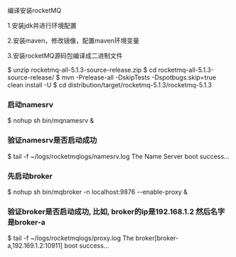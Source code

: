 编译安装rocketMQ

1.安装jdk并进行环境配置

2.安装maven，修改镜像，配置maven环境变量

3.安装rocketMQ源码包编译成二进制文件

$ unzip rocketmq-all-5.1.3-source-release.zip
$ cd rocketmq-all-5.1.3-source-release/
$ mvn -Prelease-all -DskipTests -Dspotbugs.skip=true clean install -U
$ cd distribution/target/rocketmq-5.1.3/rocketmq-5.1.3

### 启动namesrv
$ nohup sh bin/mqnamesrv &

### 验证namesrv是否启动成功
$ tail -f ~/logs/rocketmqlogs/namesrv.log
The Name Server boot success...

### 先启动broker
$ nohup sh bin/mqbroker -n localhost:9876 --enable-proxy &

### 验证broker是否启动成功, 比如, broker的ip是192.168.1.2 然后名字是broker-a
$ tail -f ~/logs/rocketmqlogs/proxy.log 
The broker[broker-a,192.169.1.2:10911] boot success...

